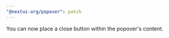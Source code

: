 ```yaml
---
"@nextui-org/popover": patch
---
```


You can now place a close button within the popover's content.
